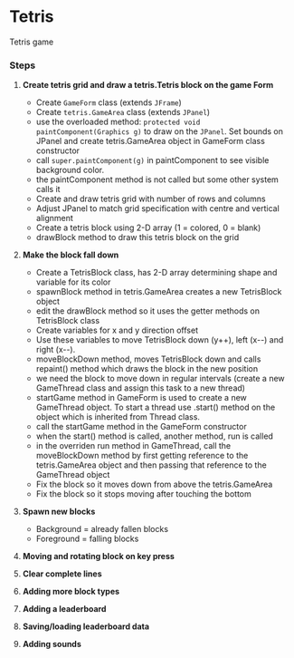 # Tetris
Tetris game

### Steps

1. **Create tetris grid and draw a tetris.Tetris block on the game Form**
   - Create `GameForm` class (extends `JFrame`)
   - Create `tetris.GameArea` class (extends `JPanel`)
   - use the overloaded method: `protected void paintComponent(Graphics g)` to draw on the `JPanel`. Set bounds on JPanel and create tetris.GameArea object in GameForm class constructor
   - call `super.paintComponent(g)` in paintComponent to see visible background color.
   - the paintComponent method is not called but some other system calls it
   - Create and draw tetris grid with number of rows and columns
   - Adjust JPanel to match grid specification with centre and vertical alignment
   - Create a tetris block using 2-D array (1 = colored, 0 = blank)
   - drawBlock method to draw this tetris block on the grid

2. **Make the block fall down**
   - Create a TetrisBlock class, has 2-D array determining shape and variable for its color
   - spawnBlock method in tetris.GameArea creates a new TetrisBlock object
   - edit the drawBlock method so it uses the getter methods on TetrisBlock class
   - Create variables for x and y direction offset
   - Use these variables to move TetrisBlock down (y++), left (x--) and right (x--).
   - moveBlockDown method, moves TetrisBlock down and calls repaint() method which draws the block in the new position
   - we need the block to move down in regular intervals (create a new GameThread class and assign this task to a new thread)
   - startGame method in GameForm is used to create a new GameThread object. To start a thread use .start() method on the object which is inherited from Thread class.
   - call the startGame method in the GameForm constructor
   - when the start() method is called, another method, run is called
   - in the overriden run method in GameThread, call the moveBlockDown method by first getting reference to the tetris.GameArea object and then passing that reference to the GameThread object
   - Fix the block so it moves down from above the tetris.GameArea
   - Fix the block so it stops moving after touching the bottom



3. **Spawn new blocks**
   - Background = already fallen blocks
   - Foreground = falling blocks


4. **Moving and rotating block on key press**


5. **Clear complete lines**

6. **Adding more block types**


7. **Adding a leaderboard**



8. **Saving/loading leaderboard data**


9. **Adding sounds**







